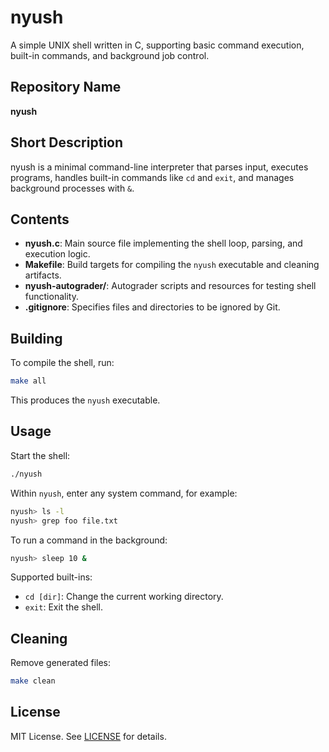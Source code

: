 # nyush

A simple UNIX shell written in C, supporting basic command execution, built-in commands, and background job control.

## Repository Name

**nyush**

## Short Description

nyush is a minimal command-line interpreter that parses input, executes programs, handles built-in commands like `cd` and `exit`, and manages background processes with `&`.

## Contents

- **nyush.c**: Main source file implementing the shell loop, parsing, and execution logic.
- **Makefile**: Build targets for compiling the `nyush` executable and cleaning artifacts.
- **nyush-autograder/**: Autograder scripts and resources for testing shell functionality.
- **.gitignore**: Specifies files and directories to be ignored by Git.

## Building

To compile the shell, run:

```sh
make all
```

This produces the `nyush` executable.

## Usage

Start the shell:

```sh
./nyush
```

Within `nyush`, enter any system command, for example:

```sh
nyush> ls -l
nyush> grep foo file.txt
```

To run a command in the background:

```sh
nyush> sleep 10 &
```

Supported built-ins:

- `cd [dir]`: Change the current working directory.
- `exit`: Exit the shell.

## Cleaning

Remove generated files:

```sh
make clean
```

## License

MIT License. See [LICENSE](LICENSE) for details.

